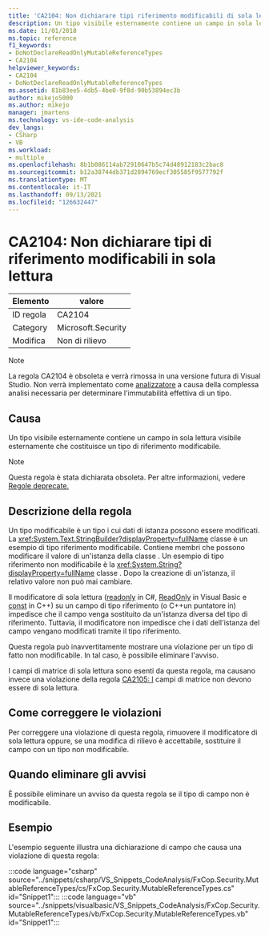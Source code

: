 ```yaml
---
title: 'CA2104: Non dichiarare tipi riferimento modificabili di sola lettura'
description: Un tipo visibile esternamente contiene un campo in sola lettura visibile esternamente che costituisce un tipo di riferimento modificabile.
ms.date: 11/01/2018
ms.topic: reference
f1_keywords:
- DoNotDeclareReadOnlyMutableReferenceTypes
- CA2104
helpviewer_keywords:
- CA2104
- DoNotDeclareReadOnlyMutableReferenceTypes
ms.assetid: 81b83ee5-4db5-4be0-9f8d-90b53894ec3b
author: mikejo5000
ms.author: mikejo
manager: jmartens
ms.technology: vs-ide-code-analysis
dev_langs:
- CSharp
- VB
ms.workload:
- multiple
ms.openlocfilehash: 8b1b086114ab72910647b5c74d48912183c2bac8
ms.sourcegitcommit: b12a38744db371d2894769ecf305585f9577792f
ms.translationtype: MT
ms.contentlocale: it-IT
ms.lasthandoff: 09/13/2021
ms.locfileid: "126632447"
---
```

# <a name="ca2104-do-not-declare-read-only-mutable-reference-types"></a>CA2104: Non dichiarare tipi di riferimento modificabili in sola lettura

|Elemento|valore|
|-|-|
|ID regola|CA2104|
|Category|Microsoft.Security|
|Modifica|Non di rilievo|

> [!NOTE]
> La regola CA2104 è obsoleta e verrà rimossa in una versione futura di Visual Studio. Non verrà implementato come [analizzatore](roslyn-analyzers-overview.md) a causa della complessa analisi necessaria per determinare l'immutabilità effettiva di un tipo.

## <a name="cause"></a>Causa
Un tipo visibile esternamente contiene un campo in sola lettura visibile esternamente che costituisce un tipo di riferimento modificabile.

> [!NOTE]
> Questa regola è stata dichiarata obsoleta. Per altre informazioni, vedere [Regole deprecate.](fxcop-unported-deprecated-rules.md)

## <a name="rule-description"></a>Descrizione della regola

Un tipo modificabile è un tipo i cui dati di istanza possono essere modificati. La <xref:System.Text.StringBuilder?displayProperty=fullName> classe è un esempio di tipo riferimento modificabile. Contiene membri che possono modificare il valore di un'istanza della classe . Un esempio di tipo riferimento non modificabile è la <xref:System.String?displayProperty=fullName> classe . Dopo la creazione di un'istanza, il relativo valore non può mai cambiare.

Il modificatore di sola lettura ([readonly](/dotnet/csharp/language-reference/keywords/readonly) in C#, [ReadOnly](/dotnet/visual-basic/language-reference/modifiers/readonly) in Visual Basic e [const](/cpp/cpp/const-cpp) in C++) su un campo di tipo riferimento (o C++un puntatore in) impedisce che il campo venga sostituito da un'istanza diversa del tipo di riferimento. Tuttavia, il modificatore non impedisce che i dati dell'istanza del campo vengano modificati tramite il tipo riferimento.

Questa regola può inavvertitamente mostrare una violazione per un tipo di fatto non modificabile. In tal caso, è possibile eliminare l'avviso.

I campi di matrice di sola lettura sono esenti da questa regola, ma causano invece una violazione della regola [CA2105: I](../code-quality/ca2105.md) campi di matrice non devono essere di sola lettura.

## <a name="how-to-fix-violations"></a>Come correggere le violazioni

Per correggere una violazione di questa regola, rimuovere il modificatore di sola lettura oppure, se una modifica di rilievo è accettabile, sostituire il campo con un tipo non modificabile.

## <a name="when-to-suppress-warnings"></a>Quando eliminare gli avvisi

È possibile eliminare un avviso da questa regola se il tipo di campo non è modificabile.

## <a name="example"></a>Esempio

L'esempio seguente illustra una dichiarazione di campo che causa una violazione di questa regola:

:::code language="csharp" source="../snippets/csharp/VS_Snippets_CodeAnalysis/FxCop.Security.MutableReferenceTypes/cs/FxCop.Security.MutableReferenceTypes.cs" id="Snippet1":::
:::code language="vb" source="../snippets/visualbasic/VS_Snippets_CodeAnalysis/FxCop.Security.MutableReferenceTypes/vb/FxCop.Security.MutableReferenceTypes.vb" id="Snippet1":::
